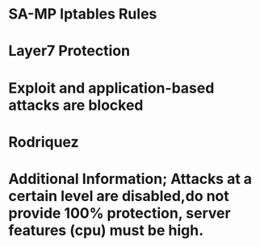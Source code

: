 # SA-MP Iptables Rules
# Layer7 Protection
# Exploit and application-based attacks are blocked
# Rodriquez
# Additional Information; Attacks at a certain level are disabled,do not provide 100% protection, server features (cpu) must be high.
